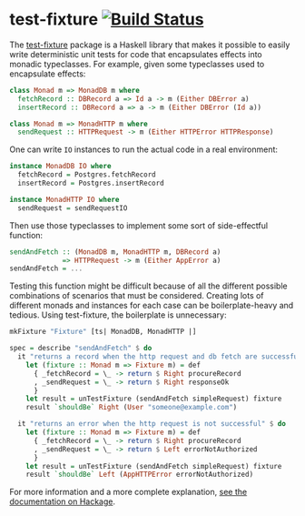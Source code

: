 # test-fixture [![Build Status](https://travis-ci.org/cjdev/test-fixture.svg?branch=master)](https://travis-ci.org/cjdev/test-fixture)

The [test-fixture][test-fixture-hackage] package is a Haskell library that makes it possible to easily write deterministic unit tests for code that encapsulates effects into monadic typeclasses. For example, given some typeclasses used to encapsulate effects:

```haskell
class Monad m => MonadDB m where
  fetchRecord :: DBRecord a => Id a -> m (Either DBError a)
  insertRecord :: DBRecord a => a -> m (Either DBError (Id a))

class Monad m => MonadHTTP m where
  sendRequest :: HTTPRequest -> m (Either HTTPError HTTPResponse)
```

One can write `IO` instances to run the actual code in a real environment:

```haskell
instance MonadDB IO where
  fetchRecord = Postgres.fetchRecord
  insertRecord = Postgres.insertRecord

instance MonadHTTP IO where
  sendRequest = sendRequestIO
```

Then use those typeclasses to implement some sort of side-effectful function:

```haskell
sendAndFetch :: (MonadDB m, MonadHTTP m, DBRecord a)
             => HTTPRequest -> m (Either AppError a)
sendAndFetch = ...
```

Testing this function might be difficult because of all the different possible combinations of scenarios that must be considered. Creating lots of different monads and instances for each case can be boilerplate-heavy and tedious. Using test-fixture, the boilerplate is unnecessary:

```haskell
mkFixture "Fixture" [ts| MonadDB, MonadHTTP |]

spec = describe "sendAndFetch" $ do
  it "returns a record when the http request and db fetch are successful" $ do
    let (fixture :: Monad m => Fixture m) = def
      { _fetchRecord = \_ -> return $ Right procureRecord
      , _sendRequest = \_ -> return $ Right responseOk
      }
    let result = unTestFixture (sendAndFetch simpleRequest) fixture
    result `shouldBe` Right (User "someone@example.com")

  it "returns an error when the http request is not successful" $ do
    let (fixture :: Monad m => Fixture m) = def
      { _fetchRecord = \_ -> return $ Right procureRecord
      , _sendRequest = \_ -> return $ Left errorNotAuthorized
      }
    let result = unTestFixture (sendAndFetch simpleRequest) fixture
    result `shouldBe` Left (AppHTTPError errorNotAuthorized)
```

For more information and a more complete explanation, [see the documentation on Hackage][test-fixture-hackage].

[test-fixture-hackage]: http://hackage.haskell.org/package/test-fixture
